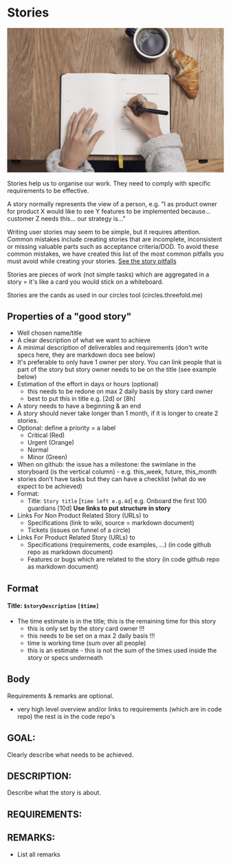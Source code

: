 # Stories

![](./img/stories.jpeg)

Stories help us to organise our work. They need to comply with specific requirements to be effective.

A story normally represents the view of a person, e.g. "I as product owner for product X would like to see Y features to be implemented because... customer Z needs this... our strategy is..."

Writing user stories may seem to be simple, but it requires attention. Common mistakes include creating stories that are incomplete, inconsistent or missing valuable parts such as acceptance criteria/DOD. To avoid these common mistakes, we have created this list of the most common pitfalls you must avoid while creating your stories.  [See the story pitfalls](story_pitfalls.md)

Stories are pieces of work (not simple tasks) which are aggregated in a story = it's like a card you would stick on a whiteboard.

Stories are the cards as used in our circles tool (circles.threefold.me)

## Properties of a "good story"

- Well chosen name/title
- A clear description of what we want to achieve
- A minimal description of deliverables and requirements (don't write specs here, they are markdown docs see below)
- It's preferable to only have 1 owner per story. You can link people that is part of the story but story owner needs to be on the title (see example below)
- Estimation of the effort in days or hours (optional)
    - this needs to be redone on max 2 daily basis by story card owner
    - best to put this in title e.g. [2d] or [8h]
- A story needs to have a beginning & an end
- A story should never take longer than 1 month, if it is longer to create 2 stories.
- Optional: define a priority = a label
    - Critical (Red)
    - Urgent (Orange)
    - Normal
    - Minor (Green)
- When on github: the issue has a milestone: the swimlane in the storyboard (is the vertical column) 
        - e.g. this_week, future, this_month
- stories don't have tasks but they can have a checklist (what do we expect to be achieved)
- Format:
	- Title: ```Story title``` [```time left e.g.4d```] e.g. Onboard the first 100 guardians [10d]
**Use links to put structure in story**
- Links For Non Product Related Story (URLs) to
    - Specifications (link to wiki, source = markdown document)
    - Tickets (issues on funnel of a circle)
- Links For Product Related Story (URLs)  to
    - Specifications (requirements, code examples, ...) (in code github repo as markdown document)
    - Features or bugs which are related to the story (in code github repo as markdown document)

## Format

#### Title: ```$storyDescription``` ```[$time]```

- The time estimate is in the title; this is the remaining time for this story
    - this is only set by the story card owner !!!
    - this needs to be set on a max 2 daily basis !!!
    - time is working time (sum over all people)
    - this is an estimate - this is not the sum of the times used inside the story or specs underneath

## Body

Requirements & remarks are optional.

- very high level overview and/or links to requirements (which are in code repo) the rest is in the code repo's

## GOAL:

Clearly describe what needs to be achieved.

## DESCRIPTION:

Describe what the story is about.

## REQUIREMENTS:

## REMARKS:

- List all remarks